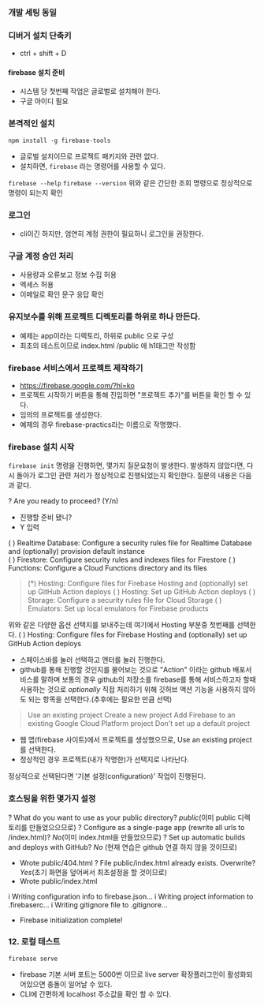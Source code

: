 ### 개발 세팅 동일
### 디버거 설치 단축키
- ctrl + shift + D

#### firebase 설치 준비
- 시스템 당 첫번째 작업은 글로벌로 설치해야 한다.
- 구글 아이디 필요
### 본격적인 설치
`npm install -g firebase-tools`
- 글로벌 설치이므로 프로젝트 패키지와 관련 없다.
- 설치하면, `firebase` 라는 명령어를 사용할 수 있다.

`firebase --help`
`firebase --version`
위와 같은 간단한 조회 명령으로 정상적으로 명령이 되는지 확인

### 로그인
- cli이긴 하지만, 엄연히 계정 권한이 필요하니 로그인을 권장한다.

### 구글 계정 승인 처리
- 사용량과 오류보고 정보 수집 허용
- 엑세스 허용
- 이메일로 확인 문구 응답 확인

### 유지보수를 위해 프로젝트 디렉토리를 하위로 하나 만든다.
- 예제는 app이라는 디렉토리, 하위로 public 으로 구성
- 최초의 테스트이므로 index.html /public 에 h1태그만 작성함

### firebase 서비스에서 프로젝트 제작하기
- https://firebase.google.com/?hl=ko
- 프로젝트 시작하기 버튼을 통해 진입하면 "프로젝트 추가"를 버튼을 확인 할 수 있다.
- 임의의 프로젝트를 생성한다.
- 예제의 경우 firebase-practics라는 이름으로 작명했다.

### firebase 설치 시작
`firebase init` 명령을 진행하면, 몇가지 질문요청이 발생한다.
발생하지 않았다면, 다시 돌아가 로그인 관련 처리가 정상적으로 진행되었는지 확인한다.
질문의 내용은 다음과 같다.

? Are you ready to proceed? (Y/n) 
- 진행할 준비 됐니?
- Y 입력

( ) Realtime Database: Configure a security rules file for Realtime Database and (optionally) provision default instance    
 ( ) Firestore: Configure security rules and indexes files for Firestore
 ( ) Functions: Configure a Cloud Functions directory and its files
> (*) Hosting: Configure files for Firebase Hosting and (optionally) set up GitHub Action deploys
 ( ) Hosting: Set up GitHub Action deploys
 ( ) Storage: Configure a security rules file for Cloud Storage
 ( ) Emulators: Set up local emulators for Firebase products

 위와 같은 다양한 옵션 선택지를 보내주는데 여기에서 Hosting 부분중 첫번째를 선택한다.
 ( ) Hosting: Configure files for Firebase Hosting and (optionally) set up GitHub Action deploys
 - 스페이스바를 눌러 선택하고 엔터를 눌러 진행한다.
 - github를 통해 진행할 것인지를 물어보는 것으로 "Action" 이라는 github 배포서비스를 말하며 보통의 경우 github의 저장소를 firebase를 통해 서비스하고자 할때 사용하는 것으로 *optionally* 직접 처리하기 위해 깃허브 액션 기능을 사용하지 않아도 되는 항목을 선택한다.(추후에는 필요한 만큼 선택)

  > Use an existing project
  Create a new project
  Add Firebase to an existing Google Cloud Platform project
  Don't set up a default project

 - 웹 앱(firebase 사이트)에서 프로젝트를 생성했으므로, Use an existing project를 선택한다.
 - 정상적인 경우 프로젝트(내가 작명한)가 선택지로 나타난다.

 정상적으로 선택된다면 '기본 설정(configuration)' 작업이 진행된다.

### 호스팅을 위한 몇가지 설정

? What do you want to use as your public directory? *public*(이미 public 디렉토리를 만들었으으므로)
? Configure as a single-page app (rewrite all urls to /index.html)? *No*(이미 index.html을 만들었으므로)
? Set up automatic builds and deploys with GitHub? *No* (현재 연습은 github 연결 하지 않을 것이므로)
+  Wrote public/404.html
? File public/index.html already exists. Overwrite? *Yes*(초기 화면을 덮어써서 최초설정을 할 것이므로)
+  Wrote public/index.html

i  Writing configuration info to firebase.json...
i  Writing project information to .firebaserc...
i  Writing gitignore file to .gitignore...

+  Firebase initialization complete!

### 12. 로컬 테스트
`firebase serve`
- firebase 기본 서버 포트는 5000번 이므로 live server 확장플러그인이 활성화되어있으면 충돌이 일어날 수 있다.
- CLI에 간편하게 localhost 주소값을 확인 할 수 있다.
